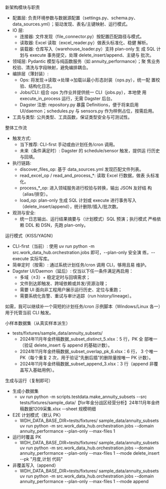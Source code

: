   新架构模块与职责

  - 配置层: 负责环境参数与数据源配置（settings.py、schema.py、
  data_sources.yml）；驱动发现、表名/主键映射、运行模式。
  - IO 层:
      - 连接器: 文件发现（file_connector.py）按配置匹配路径与模式。
      - 读取器: Excel 读取（excel_reader.py）做表头标准化、稳健
  解析。
      - 装载器: 仓库写入（warehouse_loader.py）支持 plan-only 生
  成 SQL 计划与 execute 事务提交，处理 delete_insert/append、主键与
  批次。
  - 领域层: Pydantic 模型与纯函数服务（如 annuity_performance）；聚
  焦业务校验、清洗与字段映射，避免编排耦合。
  - 编排层（薄封装）:
      - Ops: 将发现→读取→处理→加载以最小形态封装（ops.py），统一配
  置校验、结构化日志。
      - Jobs/CLI: 组合 ops 为作业并提供统一 CLI（jobs.py），本地使
  用 execute_in_process 运行，无需 Dagster 后台。
      - Dagster 注册: repository.py 暴露 Definitions，便于将来启用
  UI/daemon；schedules.py 与 sensors.py 作为样例占位，按需启用。
  - 工具与类型: 公共类型、工具函数，保证类型安全与可测试性。

  整体工作流

  - 触发方式:
      - 当下推荐: CLI-first 手动或由计划任务/cron 调用。
      - 未来（条件满足时）: Dagster 的 schedule/sensor 触发，提供运
  行历史与回填。
  - 执行链路:
      - discover_files_op: 基于 data_sources.yml 发现匹配文件列表。
      - read_excel_op / read_and_process_*: 读取 Excel 行数据，做表
  头标准化。
      - process_*_op: 进入领域服务进行校验与转换，输出 JSON 友好结
  构（alias/排空）。
      - load_op: plan-only 生成 SQL 计划或 execute 进行事务写入
  （delete_insert/append），统计删除/插入/批次数。
  - 观测与安全:
      - 统一日志输出、运行结果摘要与（计划模式）SQL 预演；执行模式
  严格依赖 DDL 和 DSN，先跑 plan-only。

  运行模式（KISS/YAGNI）

  - CLI-first（当前）: 使用 uv run python -m
  src.work_data_hub.orchestration.jobs 即可，--plan-only 安全演
  练，--execute 实际写库。
  - 简单定时（按需）: 通过系统计划任务/cron 调用 CLI，够用且易
  维护。
  - Dagster UI/Daemon（延后）: 仅当以下任一条件满足再启用：
      - 多域（≥3）+ 稳定定时与回填需求；
      - 文件到达即触发、跨域依赖或并发/资源治理；
      - 需要 UI 面向非工程用户展示运行历史、定位与重跑；
      - 需要系统化告警、重试与审计追踪（run history/lineage）。

  如需，我可以继续补一个简短的计划任务/cron 示例脚本（Windows/Linux
  各一）用于托管当前 CLI 触发。


  小样本数据集（从真实样本派生）

  - tests/fixtures/sample_data/annuity_subsets/
      - 2024年11月年金终稿数据_subset_distinct_5.xlsx：5 行，PK 全
  部唯一（验证 delete_insert 与 append 的基础计数）。
      - 2024年11月年金终稿数据_subset_overlap_pk_6.xlsx：6 行，
  3 个唯一 PK（每个重复 2 次，用于验证“先删后插”的删除量按唯一 PK
  计数）。
      - 2024年11月年金终稿数据_subset_append_3.xlsx：3 行（append
  非覆盖写入基础用例）。

  生成与运行（复制即可）

  - 生成小数据集
      - uv run python -m scripts.testdata.make_annuity_subsets --src tests/fixtures/sample_data/【for年金分战区经营分析】24年11月年金终稿数据1209采集.xlsx --sheet 规模明细
  - E2E 计划模式（默认 PK）
      - WDH_DATA_BASE_DIR=tests/fixtures/
  sample_data/annuity_subsets uv run python -m
  src.work_data_hub.orchestration.jobs --domain annuity_performance
  --plan-only --max-files 1
  - 运行时覆盖 PK
      - WDH_DATA_BASE_DIR=tests/fixtures/
  sample_data/annuity_subsets uv run python -m
  src.work_data_hub.orchestration.jobs --domain annuity_performance
  --plan-only --max-files 1 --mode delete_insert --pk "月度,计划
  代码"
  - 非覆盖写入（append）
      - WDH_DATA_BASE_DIR=tests/fixtures/
  sample_data/annuity_subsets uv run python -m
  src.work_data_hub.orchestration.jobs --domain annuity_performance
  --plan-only --max-files 1 --mode append